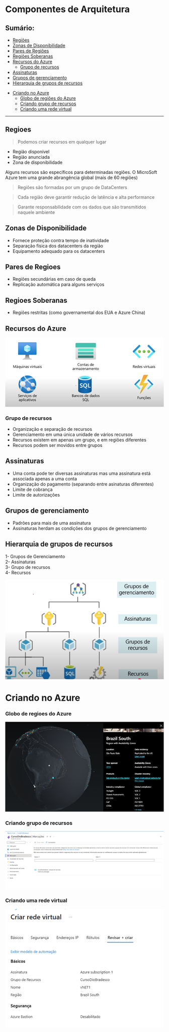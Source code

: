   # Componentes de Arquitetura 

  ## Sumário:
  * [Regiões](#regioes)
  * [Zonas de Disponibilidade](#zonas-de-disponibilidade)
  * [Pares de Regiões](#pares-de-regioes)
  * [Regiões Soberanas](#regioes-soberanas)
  * [Recursos do Azure](#recursos-do-azure)
    + [Grupo de recursos](#grupo-de-recursos)
  * [Assinaturas](#assinaturas)
  * [Grupos de gerenciamento](#grupos-de-gerenciamento)
  * [Hierarquia de grupos de recursos](#hierarquia-de-grupos-de-recursos)
- [Criando no Azure](#criando-no-azure)
  * [Globo de regiões do Azure](#globo-de-regioes-do-azure)
  * [Criando grupo de recursos](#criando-grupo-de-recursos)
  * [Criando uma rede virtual](#criando-uma-rede-virtual)

---

## Regioes 

> Podemos criar recursos em qualquer lugar

- Região disponível
- Região anunciada
- Zona de disponibilidade

Alguns recursos são específicos para determinadas regiões.
O MicroSoft Azure tem uma grande abrangência global (mais de 60 regiões)

> Regiões são formadas por um grupo de DataCenters

> Cada região deve garantir redução de latência e alta performance

> Garante responsabilidade com os dados que são transmitidos naquele ambiente

## Zonas de Disponibilidade

- Fornece proteção contra tempo de inatividade
- Separação física dos datacenters da região
- Equipamento adequado para os datacenters

## Pares de Regioes

- Regiões secundárias em caso de queda
- Replicação automática para alguns serviços

## Regioes Soberanas

- Regiões restritas (como governamental dos EUA e Azure China)

## Recursos do Azure

![Imagem com os principais recursos](image.png)

### Grupo de recursos

- Organização e separação de recursos 
- Gerenciamento em uma única unidade de vários recursos
- Recursos existem em apenas um grupo, e em regiões diferentes
- Recursos podem ser movidos entre grupos

## Assinaturas

- Uma conta pode ter diversas assinaturas mas uma assinatura está associada apenas a uma conta 
- Organização do pagamento (separando entre asinaturas diferentes) 
- Limite de cobrança
- Limite de autorizações

## Grupos de gerenciamento

- Padrões para mais de uma assinatura
- Assinaturas herdam as condições dos grupos de gerenciamento

## Hierarquia de grupos de recursos </span>

1- Grupos de Gerenciamento <br>
2- Assinaturas <br>
3- Grupo de recursos  <br>
4- Recursos <br>

![alt text](image-1.png)

# Criando no Azure

### Globo de regioes do Azure

![alt text](image-2.png)

### Criando grupo de recursos

![alt text](image-3.png)

### Criando uma rede virtual

![alt text](image-4.png)